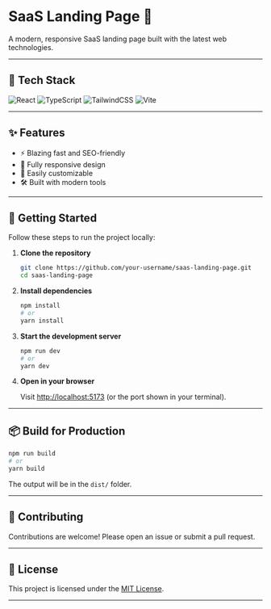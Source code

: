 # SaaS Landing Page 🚀

A modern, responsive SaaS landing page built with the latest web technologies.

---

## 🚧 Tech Stack

![React](https://img.shields.io/badge/React-20232A?style=for-the-badge&logo=react&logoColor=61DAFB)
![TypeScript](https://img.shields.io/badge/TypeScript-007ACC?style=for-the-badge&logo=typescript&logoColor=white)
![TailwindCSS](https://img.shields.io/badge/TailwindCSS-38B2AC?style=for-the-badge&logo=tailwind-css&logoColor=white)
![Vite](https://img.shields.io/badge/Vite-646CFF?style=for-the-badge&logo=vite&logoColor=FFD62E)

---

## ✨ Features

- ⚡ Blazing fast and SEO-friendly
- 📱 Fully responsive design
- 🎨 Easily customizable
- 🛠️ Built with modern tools

---

## 🚀 Getting Started

Follow these steps to run the project locally:

1. **Clone the repository**
   ```bash
   git clone https://github.com/your-username/saas-landing-page.git
   cd saas-landing-page
   ```

2. **Install dependencies**
   ```bash
   npm install
   # or
   yarn install
   ```

3. **Start the development server**
   ```bash
   npm run dev
   # or
   yarn dev
   ```

4. **Open in your browser**

   Visit [http://localhost:5173](http://localhost:5173) (or the port shown in your terminal).

---

## 📦 Build for Production

```bash
npm run build
# or
yarn build
```

The output will be in the `dist/` folder.

---

## 🤝 Contributing

Contributions are welcome! Please open an issue or submit a pull request.

---

## 📄 License

This project is licensed under the [MIT License](LICENSE).

---
